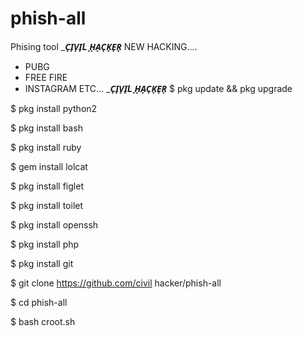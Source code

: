 # phish-all
Phising tool
____________C̟I̟V̟I̟L ̟H̟A̟C̟K̟E̟R̟___________
NEW HACKING....
* PUBG 
* FREE FIRE 
* INSTAGRAM
ETC...
____________C̟I̟V̟I̟L ̟H̟A̟C̟K̟E̟R̟___________
$ pkg update && pkg upgrade

$ pkg install python2

$ pkg install bash

$ pkg install ruby

$ gem install lolcat

$ pkg install figlet

$ pkg install toilet

$ pkg install openssh

$ pkg install php

$ pkg install git

$ git clone https://github.com/civil hacker/phish-all

$ cd phish-all

$ bash croot.sh
